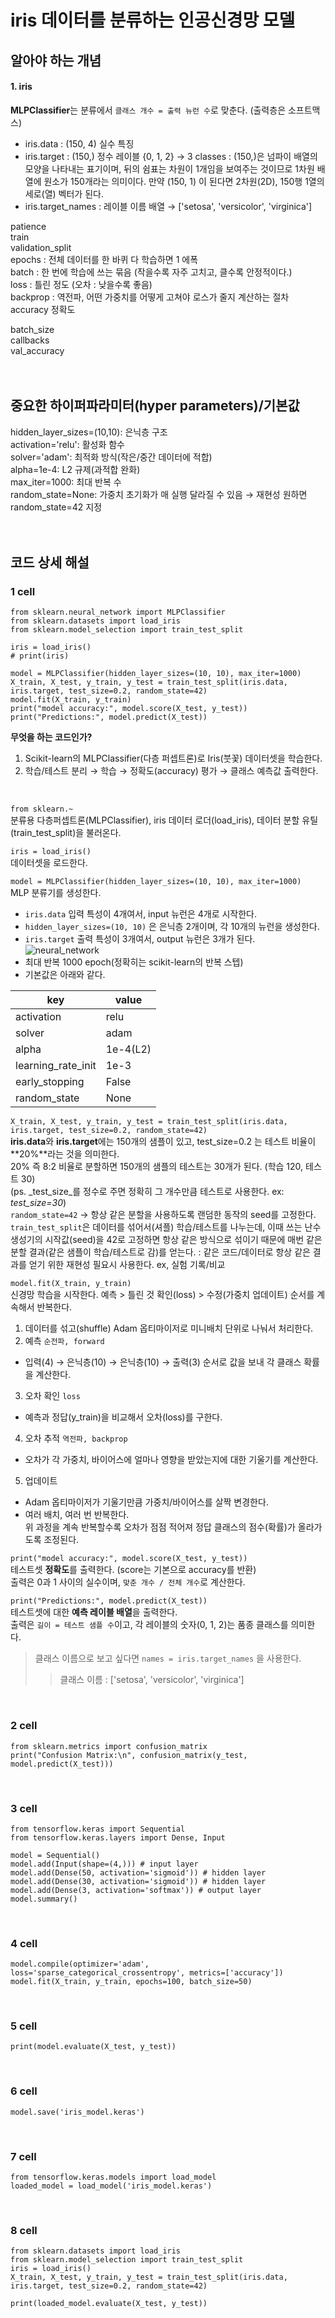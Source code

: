 # iris 데이터를 분류하는 인공신경망 모델  

## 알아야 하는 개념  
#### 1. iris  
**MLPClassifier**는 분류에서 `클래스 개수 = 출력 뉴런 수`로 맞춘다. (출력층은 소프트맥스)
- iris.data         : (150, 4) 실수 특징  
- iris.target       : (150,) 정수 레이블 {0, 1, 2} → 3 classes : (150,)은 넘파이 배열의 모양을 나타내는 표기이며, 뒤의 쉼표는 차원이 1개임을 보여주는 것이므로 1차원 배열에 원소가 150개라는 의미이다. 만약 (150, 1) 이 된다면 2차원(2D), 150행 1열의 세로(열) 벡터가 된다.  
- iris.target_names : 레이블 이름 배열 → ['setosa', 'versicolor', 'virginica']  

patience  
train  
validation_split  
epochs : 전체 데이터를 한 바퀴 다 학습하면 1 에폭  
batch : 한 번에 학습에 쓰는 묶음 (작을수록 자주 고치고, 클수록 안정적이다.)  
loss : 틀린 정도 (오차 : 낮을수록 좋음)  
backprop : 역전파, 어떤 가중치를 어떻게 고쳐야 로스가 줄지 계산하는 절차  
accuracy 정확도  

batch_size  
callbacks  
val_accuracy  
<br><br>

## 중요한 하이퍼파라미터(hyper parameters)/기본값  
hidden_layer_sizes=(10,10): 은닉층 구조  
activation='relu': 활성화 함수  
solver='adam': 최적화 방식(작은/중간 데이터에 적합)  
alpha=1e-4: L2 규제(과적합 완화)  
max_iter=1000: 최대 반복 수  
random_state=None: 가중치 초기화가 매 실행 달라질 수 있음 → 재현성 원하면 random_state=42 지정  
<br><br>

## 코드 상세 해설  
### 1 cell  
```
from sklearn.neural_network import MLPClassifier
from sklearn.datasets import load_iris
from sklearn.model_selection import train_test_split

iris = load_iris()
# print(iris)

model = MLPClassifier(hidden_layer_sizes=(10, 10), max_iter=1000)
X_train, X_test, y_train, y_test = train_test_split(iris.data, iris.target, test_size=0.2, random_state=42)
model.fit(X_train, y_train)
print("model accuracy:", model.score(X_test, y_test))
print("Predictions:", model.predict(X_test))
```
**무엇을 하는 코드인가?**
1. Scikit-learn의 MLPClassifier(다층 퍼셉트론)로 Iris(붓꽃) 데이터셋을 학습한다.  
2. 학습/테스트 분리 → 학습 → 정확도(accuracy) 평가 → 클래스 예측값 출력한다.  
<br>

`from sklearn.~`  
분류용 다층퍼셉트론(MLPClassifier), iris 데이터 로더(load_iris), 데이터  분할 유틸(train_test_split)을 불러온다.  

`iris = load_iris()`  
데이터셋을 로드한다.  

`model = MLPClassifier(hidden_layer_sizes=(10, 10), max_iter=1000)`  
MLP 분류기를 생성한다.  
- `iris.data` 입력 특성이 4개여서, input 뉴런은 4개로 시작한다.  
- `hidden_layer_sizes=(10, 10)` 은 은닉층 2개이며, 각 10개의 뉴런을 생성한다.  
- `iris.target` 출력 특성이 3개여서, output 뉴런은 3개가 된다.  
![neural_network](./images/neural_network.png)  
- 최대 반복 1000 epoch(정확히는 scikit-learn의 반복 스텝)  
- 기본값은 아래와 같다.  

| key                | value    |
| ------------------ | -------- |
| activation         | relu     |
| solver             | adam     |
| alpha              | 1e-4(L2) |
| learning_rate_init | 1e-3     |
| early_stopping     | False    |
| random_state       | None     | 

`X_train, X_test, y_train, y_test = train_test_split(iris.data, iris.target, test_size=0.2, random_state=42)`  
**iris.data**와 **iris.target**에는 150개의 샘플이 있고, test_size=0.2 는 테스트 비율이 **20%**라는 것을 의미한다.  
20% 즉 8:2 비율로 분할하면 150개의 샘플의 테스트는 30개가 된다. (학습 120, 테스트 30)  
(ps. _test_size_를 정수로 주면 정확히 그 개수만큼 테스트로 사용한다. ex: _test_size=30_)  
`random_state=42` → 항상 같은 분할을 사용하도록 랜덤한 동작의 seed를 고정한다. `train_test_split`은 데이터를 섞어서(셔플) 학습/테스트를 나누는데, 이때 쓰는 난수 생성기의 시작값(seed)을 42로 고정하면 항상 같은 방식으로 섞이기 때문에 매번 같은 분할 결과(같은 샘플이 학습/테스트로 감)를 얻는다. : 같은 코드/데이터로 항상 같은 결과를 얻기 위한 재현성 필요시 사용한다. ex, 실험 기록/비교  

`model.fit(X_train, y_train)`  
신경망 학습을 시작한다. 예측 > 틀린 것 확인(loss) > 수정(가중치 업데이트) 순서를 계속해서 반복한다.  
1. 데이터를 섞고(shuffle) Adam 옵티마이저로 미니배치 단위로 나눠서 처리한다.  
2. 예측 `순전파, forward`  
- 입력(4) → 은닉층(10) → 은닉층(10) → 출력(3) 순서로 값을 보내 각 클래스 확률을 계산한다.  
3. 오차 확인 `loss`  
- 예측과 정답(y_train)을 비교해서 오차(loss)를 구한다.  
4. 오차 추적 `역전파, backprop`  
- 오차가 각 가중치, 바이어스에 얼마나 영향을 받았는지에 대한 기울기를 계산한다.  
5. 업데이트  
- Adam 옵티마이저가 기울기만큼 가중치/바이어스를 살짝 변경한다.  
- 여러 배치, 여러 번 반복한다.  
위 과정을 계속 반복할수록 오차가 점점 적어져 정답 클래스의 점수(확률)가 올라가도록 조정된다.  

`print("model accuracy:", model.score(X_test, y_test))`  
테스트셋 **정확도**를 출력한다. (score는 기본으로 accuracy를 반환)  
출력은 0과 1 사이의 실수이며, `맞춘 개수 / 전체 개수`로 계산한다.  

`print("Predictions:", model.predict(X_test))`  
테스트셋에 대한 **예측 레이블 배열**을 출력한다.  
출력은 `길이 = 테스트 샘플 수`이고, 각 레이블의 숫자(0, 1, 2)는 품종 클래스를 의미한다.  
> 클래스 이름으로 보고 싶다면 `names = iris.target_names` 을 사용한다.  
> > 클래스 이름 : ['setosa', 'versicolor', 'virginica']   
<br> 

### 2 cell
```
from sklearn.metrics import confusion_matrix
print("Confusion Matrix:\n", confusion_matrix(y_test, model.predict(X_test)))
```
<br>

### 3 cell
```
from tensorflow.keras import Sequential
from tensorflow.keras.layers import Dense, Input

model = Sequential()
model.add(Input(shape=(4,))) # input layer
model.add(Dense(50, activation='sigmoid')) # hidden layer
model.add(Dense(30, activation='sigmoid')) # hidden layer
model.add(Dense(3, activation='softmax')) # output layer
model.summary()
```
<br>

### 4 cell
```
model.compile(optimizer='adam', loss='sparse_categorical_crossentropy', metrics=['accuracy'])
model.fit(X_train, y_train, epochs=100, batch_size=50)
```
<br>

### 5 cell
```
print(model.evaluate(X_test, y_test))
```
<br>

### 6 cell
```
model.save('iris_model.keras')
```
<br>

### 7 cell
```
from tensorflow.keras.models import load_model
loaded_model = load_model('iris_model.keras')
```
<br>

### 8 cell
```
from sklearn.datasets import load_iris
from sklearn.model_selection import train_test_split
iris = load_iris()
X_train, X_test, y_train, y_test = train_test_split(iris.data, iris.target, test_size=0.2, random_state=42)

print(loaded_model.evaluate(X_test, y_test))
```